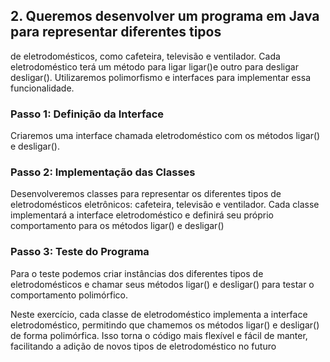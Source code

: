 ## 2. Queremos desenvolver um programa em Java para representar diferentes tipos
de eletrodomésticos, como cafeteira, televisão e ventilador. Cada
eletrodoméstico terá um método para ligar ligar()e outro para desligar desligar().
Utilizaremos polimorfismo e interfaces para implementar essa funcionalidade.

### Passo 1: Definição da Interface
Criaremos uma interface chamada eletrodoméstico com os métodos ligar() e
desligar().

### Passo 2: Implementação das Classes
Desenvolveremos classes para representar os diferentes tipos de
eletrodomésticos eletrônicos: cafeteira, televisão e ventilador. Cada classe
implementará a interface eletrodoméstico e definirá seu próprio comportamento
para os métodos ligar() e desligar()

### Passo 3: Teste do Programa
Para o teste podemos criar instâncias dos diferentes tipos de eletrodomésticos e
chamar seus métodos ligar() e desligar() para testar o comportamento
polimórfico.

Neste exercício, cada classe de eletrodoméstico implementa a interface eletrodoméstico,
permitindo que chamemos os métodos ligar() e desligar() de forma polimórfica. Isso
torna o código mais flexível e fácil de manter, facilitando a adição de novos tipos de
eletrodoméstico no futuro

